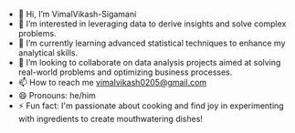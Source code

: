 - 👋 Hi, I’m VimalVikash-Sigamani
- 👀 I’m interested in leveraging data to derive insights and solve complex problems.
- 🌱 I’m currently learning advanced statistical techniques to enhance my analytical skills.
- 💞️ I’m looking to collaborate on data analysis projects aimed at solving real-world problems and optimizing business processes.
- 📫 How to reach me vimalvikash0205@gmail.com
- 😄 Pronouns: he/him
- ⚡ Fun fact: I'm passionate about cooking and find joy in experimenting with ingredients to create mouthwatering dishes!

<!---
VimalVikash-Sigamani/VimalVikash-Sigamani is a ✨ special ✨ repository because its `README.md` (this file) appears on your GitHub profile.
You can click the Preview link to take a look at your changes.
--->
